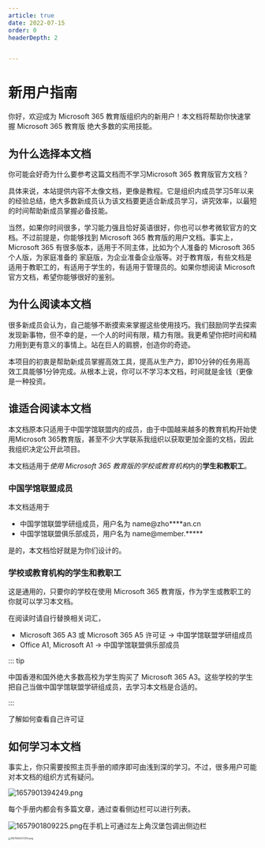 ```yaml
---
article: true
date: 2022-07-15
order: 0
headerDepth: 2


---
```


# 新用户指南

你好，欢迎成为 Microsoft 365 教育版组织内的新用户！本文档将帮助你快速掌握 Microsoft 365 教育版 绝大多数的实用技能。

## 为什么选择本文档

你可能会好奇为什么要参考这篇文档而不学习Microsoft 365 教育版官方文档？

具体来说，本站提供内容不太像文档，更像是教程。它是组织内成员学习5年以来的经验总结，绝大多数新成员认为该文档要更适合新成员学习，讲究效率，以最短的时间帮助新成员掌握必备技能。

当然，如果你时间很多，学习能力强且恰好英语很好，你也可以参考微软官方的文档。不过前提是，你能够找到 Microsoft 365 教育版的用户文档。事实上，Microsoft 365 有很多版本，适用于不同主体，比如为个人准备的 Microsoft 365 个人版，为家庭准备的 家庭版，为企业准备企业版等。对于教育版，有些文档是适用于教职工的，有适用于学生的，有适用于管理员的。如果你想阅读 Microsoft 官方文档，希望你能够很好的鉴别。

## 为什么阅读本文档

很多新成员会认为，自己能够不断摸索来掌握这些使用技巧。我们鼓励同学去探索发现新事物，但不幸的是，一个人的时间有限，精力有限。我更希望你把时间和精力用到更有意义的事情上。站在巨人的肩膀，创造你的奇迹。

本项目的初衷是帮助新成员掌握高效工具，提高从生产力，即10分钟的任务用高效工具能够1分钟完成。从根本上说，你可以不学习本文档，时间就是金钱（更像是一种投资。

## 谁适合阅读本文档

本文档原本只适用于中国学馆联盟内的成员，由于中国越来越多的教育机构开始使用Microsoft 365教育版，甚至不少大学联系我组织以获取更加全面的文档，因此我组织决定公开此项目。

本文档适用于*使用 Microsoft 365 教育版的学校或教育机构*内的**学生和教职工**。

### 中国学馆联盟成员

本文档适用于

- 中国学馆联盟学研组成员，用户名为 name@zho\*\*\*\*an.cn
- 中国学馆联盟俱乐部成员，用户名为 name@member.\*\*\*\*\*

是的，本文档恰好就是为你们设计的。

### 学校或教育机构的学生和教职工

这是通用的，只要你的学校在使用 Microsoft 365 教育版，作为学生或教职工的你就可以学习本文档。

在阅读时请自行替换相关词汇，

- Microsoft 365 A3 或 Microsoft 365 A5 许可证 -> 中国学馆联盟学研组成员
- Office A1, Microsoft A1 -> 中国学馆联盟俱乐部成员

::: tip 

中国香港和国外绝大多数高校为学生购买了 Microsoft 365 A3。这些学校的学生把自己当做中国学馆联盟学研组成员，去学习本文档是合适的。

:::

了解如何查看自己许可证

## 如何学习本文档

事实上，你只需要按照主页手册的顺序即可由浅到深的学习。不过，很多用户可能对本文档的组织方式有疑问。

![1657901394249.png](https://static-file.zxg.red/2022/07/16/e99adf98794fd.png)

每个手册内都会有多篇文章，通过查看侧边栏可以进行列表。

![1657901809225.png](https://static-file.zxg.red/2022/07/16/ca0579400a2e1.png)在手机上可通过左上角汉堡包调出侧边栏

<img src="https://static-file.zxg.red/2022/07/16/4de487b528a79.png" alt="1657902037205.png" style="zoom: 33%;" />

